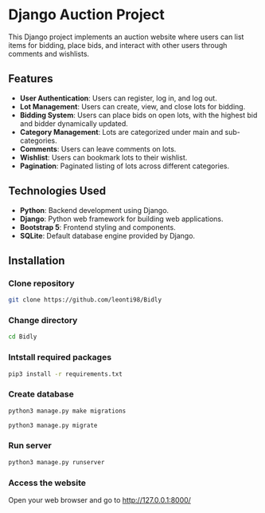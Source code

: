 # Django Auction Project

This Django project implements an auction website where users can list items for bidding, place bids, and interact with other users through comments and wishlists.

## Features

- **User Authentication**: Users can register, log in, and log out.
- **Lot Management**: Users can create, view, and close lots for bidding.
- **Bidding System**: Users can place bids on open lots, with the highest bid and bidder dynamically updated.
- **Category Management**: Lots are categorized under main and sub-categories.
- **Comments**: Users can leave comments on lots.
- **Wishlist**: Users can bookmark lots to their wishlist.
- **Pagination**: Paginated listing of lots across different categories.

## Technologies Used

- **Python**: Backend development using Django.
- **Django**: Python web framework for building web applications.
- **Bootstrap 5**: Frontend styling and components.
- **SQLite**: Default database engine provided by Django.

## Installation

### Clone repository
```bash
git clone https://github.com/leonti98/Bidly
```
### Change directory
```bash
cd Bidly
```
### Intstall required packages
```bash
pip3 install -r requirements.txt
```
### Create database
```bash
python3 manage.py make migrations
```
```bash
python3 manage.py migrate
```
### Run server
```bash
python3 manage.py runserver
```
### Access the website
Open your web browser and go to http://127.0.0.1:8000/
